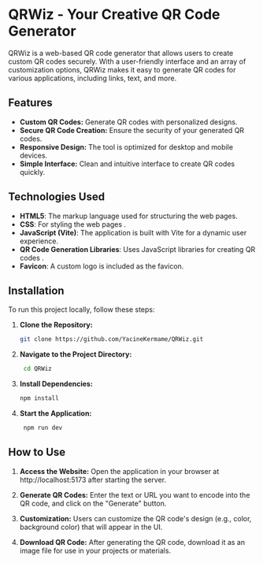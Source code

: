 # QRWiz - Your Creative QR Code Generator

QRWiz is a web-based QR code generator that allows users to create custom QR codes securely. With a user-friendly interface and an array of customization options, QRWiz makes it easy to generate QR codes for various applications, including links, text, and more.

## Features

- **Custom QR Codes:** Generate QR codes with personalized designs.
- **Secure QR Code Creation:** Ensure the security of your generated QR codes.
- **Responsive Design:** The tool is optimized for desktop and mobile devices.
- **Simple Interface:** Clean and intuitive interface to create QR codes quickly.

## Technologies Used

- **HTML5**: The markup language used for structuring the web pages.
- **CSS**: For styling the web pages .
- **JavaScript (Vite)**: The application is built with Vite for a dynamic user experience.
- **QR Code Generation Libraries**: Uses JavaScript libraries for creating QR codes .
- **Favicon**: A custom logo is included as the favicon.

## Installation

To run this project locally, follow these steps:

1. **Clone the Repository:**
   ```bash
   git clone https://github.com/YacineKermame/QRWiz.git
   
2. **Navigate to the Project Directory:**
   ```bash
    cd QRWiz

3. **Install Dependencies:**
   ```bash
   npm install

4. **Start the Application:**
   ```bash
    npm run dev

## How to Use

1. **Access the Website:** Open the application in your browser at http://localhost:5173 after starting the server.

2. **Generate QR Codes:** Enter the text or URL you want to encode into the QR code, and click on the "Generate" button.

3. **Customization:** Users can customize the QR code's design (e.g., color, background color) that will appear in the UI.

4. **Download QR Code:** After generating the QR code, download it as an image file for use in your projects or materials.

